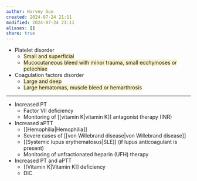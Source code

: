 ```yaml
---
author: Harvey Guo
created: 2024-07-24 21:11
modified: 2024-07-24 21:11
aliases: []
share: true
---
```

- Platelet disorder
	- <span style="background:rgba(240, 200, 0, 0.2)">Small and superficial</span>
	- <span style="background:rgba(240, 200, 0, 0.2)">Mucocutaneous bleed with minor trauma, small ecchymoses or petechiae</span>
- Coagulation factors disorder
	- <span style="background:rgba(240, 200, 0, 0.2)">Large and deep</span>
	- <span style="background:rgba(240, 200, 0, 0.2)">Large hematomas, muscle bleed or hemarthrosis</span>

---

- Increased PT
	- Factor VII deficiency
	- Monitoring of [[vitamin K|vitamin K]] antagonist therapy (INR)
- Increased aPTT
	- [[Hemophilia|Hemophilia]]
	- Severe cases of [[von Willebrand disease|von Willebrand disease]]
	- [[Systemic lupus erythematosus|SLE]] (if lupus anticoagulant is present) 
	- Monitoring of unfractionated heparin (UFH) therapy
- Increased PT and aPTT
	- [[Vitamin K|Vitamin K]] deficiency
	- DIC
